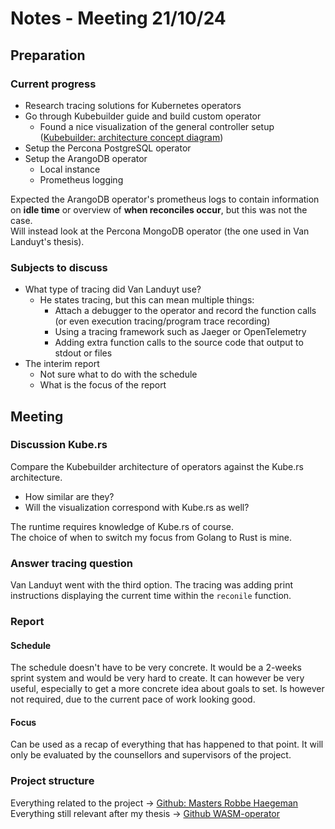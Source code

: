 # Notes - Meeting 21/10/24

## Preparation

### Current progress

- Research tracing solutions for Kubernetes operators
- Go through Kubebuilder guide and build custom operator
  - Found a nice visualization of the general controller setup ([Kubebuilder: architecture concept diagram](./attachments/architecture_concept_diagram.svg))
- Setup the Percona PostgreSQL operator
- Setup the ArangoDB operator
  - Local instance
  - Prometheus logging

Expected the ArangoDB operator's prometheus logs to contain information on **idle time** or overview of **when reconciles occur**, but this was not the case.  
Will instead look at the Percona MongoDB operator (the one used in Van Landuyt's thesis).

### Subjects to discuss

- What type of tracing did Van Landuyt use?
  - He states tracing, but this can mean multiple things:
    - Attach a debugger to the operator and record the function calls (or even execution tracing/program trace recording)
    - Using a tracing framework such as Jaeger or OpenTelemetry
    - Adding extra function calls to the source code that output to stdout or files
- The interim report
  - Not sure what to do with the schedule
  - What is the focus of the report

## Meeting

### Discussion Kube.rs

Compare the Kubebuilder architecture of operators against the Kube.rs architecture.

- How similar are they?
- Will the visualization correspond with Kube.rs as well?

The runtime requires knowledge of Kube.rs of course.  
The choice of when to switch my focus from Golang to Rust is mine.

### Answer tracing question

Van Landuyt went with the third option.
The tracing was adding print instructions displaying the current time within the `reconile` function.

### Report

#### Schedule

The schedule doesn't have to be very concrete.
It would be a 2-weeks sprint system and would be very hard to create.
It can however be very useful, especially to get a more concrete idea about goals to set.
Is however not required, due to the current pace of work looking good.

#### Focus

Can be used as a recap of everything that has happened to that point.
It will only be evaluated by the counsellors and supervisors of the project.

### Project structure

Everything related to the project -> [Github: Masters Robbe Haegeman](https://github.com/idlab-discover/masters-robbe-haegeman)
Everything still relevant after my thesis -> [Github WASM-operator](https://github.com/idlab-discover/wasm-operator)
